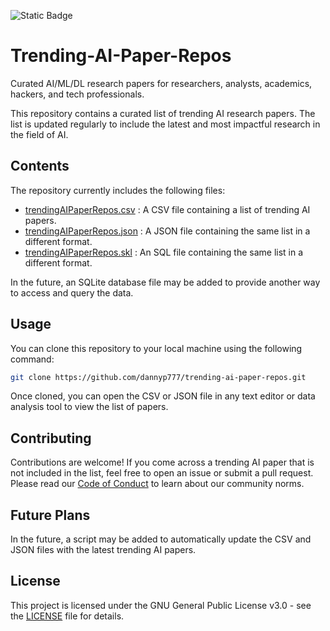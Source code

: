 ![Static Badge](https://img.shields.io/badge/Project_Status-Alpha-yellow?link=https%3A%2F%2Fgithub.com%2Fdannyp777%2FTrending-AI-Paper-Repos)

# Trending-AI-Paper-Repos
Curated AI/ML/DL research papers for researchers, analysts, academics, hackers, and tech professionals.

This repository contains a curated list of trending AI research papers. The list is updated regularly to include the latest and most impactful research in the field of AI.

## Contents

The repository currently includes the following files:

- [trendingAIPaperRepos.csv](assets/trendingAIPaperRepos.csv)    : A CSV file containing a list of trending AI papers.
- [trendingAIPaperRepos.json](assets/trendingAIPaperRepos.json)  : A JSON file containing the same list in a different format.
- [trendingAIPaperRepos.skl](assets/trendingAIPaperRepos.sql)    : An SQL file containing the same list in a different format.

In the future, an SQLite database file may be added to provide another way to access and query the data.

## Usage

You can clone this repository to your local machine using the following command:

```bash
git clone https://github.com/dannyp777/trending-ai-paper-repos.git
```

Once cloned, you can open the CSV or JSON file in any text editor or data analysis tool to view the list of papers.

## Contributing

Contributions are welcome! If you come across a trending AI paper that is not included in the list, feel free to open an issue or submit a pull request. Please read our [Code of Conduct](CODE_OF_CONDUCT.md) to learn about our community norms.

## Future Plans

In the future, a script may be added to automatically update the CSV and JSON files with the latest trending AI papers.

## License

This project is licensed under the GNU General Public License v3.0 - see the [LICENSE](https://chat.openai.com/c/LICENSE) file for details.
